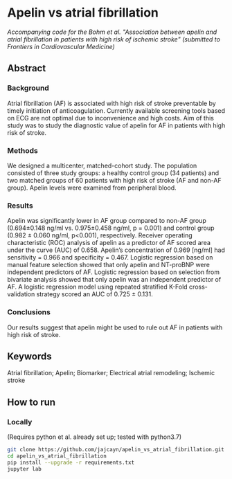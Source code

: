 # Apelin vs atrial fibrillation
*Accompanying code for the Bohm et al. "Association between apelin and atrial fibrillation in patients with high risk of ischemic stroke" (submitted to Frontiers in Cardiovascular Medicine)*

## Abstract
### Background
Atrial fibrillation (AF) is associated with high risk of stroke preventable by timely initiation of anticoagulation. Currently available screening tools based on ECG are not optimal due to inconvenience and high costs. Aim of this study was to study the diagnostic value of apelin for AF in patients with high risk of stroke.
### Methods
We designed a multicenter, matched-cohort study. The population consisted of three study groups: a healthy control group (34 patients) and two matched groups of 60 patients with high risk of stroke (AF and non-AF group). Apelin levels were examined from peripheral blood.
### Results
Apelin was significantly lower in AF group compared to non-AF group (0.694±0.148 ng/ml vs. 0.975±0.458 ng/ml, p = 0.001) and control group (0.982 ± 0.060 ng/ml, p<0.001), respectively. Receiver operating characteristic (ROC) analysis of apelin as a predictor of AF scored area under the curve (AUC) of 0.658. Apelin’s concentration of 0.969 [ng/ml] had sensitivity = 0.966 and specificity = 0.467.
Logistic regression based on manual feature selection showed that only apelin and NT-proBNP were independent predictors of AF. Logistic regression based on selection from bivariate analysis showed that only apelin was an independent predictor of AF. A logistic regression model using repeated stratified K-Fold cross-validation strategy scored an AUC of 0.725 ± 0.131.
### Conclusions
Our results suggest that apelin might be used to rule out AF in patients with high risk of stroke.

## Keywords
Atrial fibrillation; Apelin; Biomarker; Electrical atrial remodeling; Ischemic stroke


## How to run
### Locally
(Requires python et al. already set up; tested with python3.7)
```bash
git clone https://github.com/jajcayn/apelin_vs_atrial_fibrillation.git
cd apelin_vs_atrial_fibrillation
pip install --upgrade -r requirements.txt
jupyter lab
```
